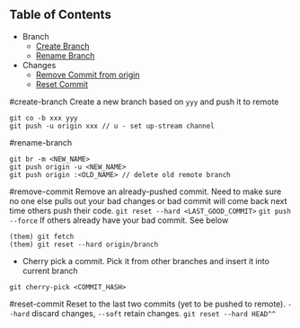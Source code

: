 ## Table of Contents

* Branch
  * [Create Branch](#create-branch)
  * [Rename Branch](#rename-branch)
* Changes
  * [Remove Commit from origin](#remove-commit)
  * [Reset Commit](#reset-commit)

#create-branch
Create a new branch based on `yyy` and push it to remote 
```
git co -b xxx yyy
git push -u origin xxx // u - set up-stream channel
```
#rename-branch
```
git br -m <NEW_NAME>
git push origin -u <NEW_NAME>
git push origin :<OLD_NAME> // delete old remote branch
```
#remove-commit
Remove an already-pushed commit. Need to make sure no one else pulls out your bad changes or bad commit will come back
next time others push their code.
`git reset --hard <LAST_GOOD_COMMIT>`
`git push --force`
If others already have your bad commit. See below
```
(them) git fetch
(them) git reset --hard origin/branch
```
* Cherry pick a commit. Pick it from other branches and insert it into current branch
```
git cherry-pick <COMMIT_HASH>
```
#reset-commit
Reset to the last two commits (yet to be pushed to remote). `--hard` discard changes, `--soft` retain changes.
```git reset --hard HEAD^^```

